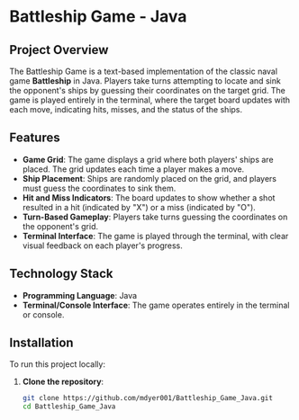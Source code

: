 # Battleship Game - Java

## Project Overview

The Battleship Game is a text-based implementation of the classic naval game **Battleship** in Java. Players take turns attempting to locate and sink the opponent's ships by guessing their coordinates on the target grid. The game is played entirely in the terminal, where the target board updates with each move, indicating hits, misses, and the status of the ships.

## Features

- **Game Grid**: The game displays a grid where both players' ships are placed. The grid updates each time a player makes a move.
- **Ship Placement**: Ships are randomly placed on the grid, and players must guess the coordinates to sink them.
- **Hit and Miss Indicators**: The board updates to show whether a shot resulted in a hit (indicated by "X") or a miss (indicated by "O").
- **Turn-Based Gameplay**: Players take turns guessing the coordinates on the opponent's grid.
- **Terminal Interface**: The game is played through the terminal, with clear visual feedback on each player's progress.

## Technology Stack

- **Programming Language**: Java
- **Terminal/Console Interface**: The game operates entirely in the terminal or console.

## Installation

To run this project locally:

1. **Clone the repository**:
   ```bash
   git clone https://github.com/mdyer001/Battleship_Game_Java.git
   cd Battleship_Game_Java
